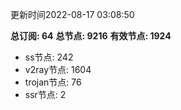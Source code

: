 更新时间2022-08-17 03:08:50

**总订阅: 64**
**总节点: 9216**
**有效节点: 1924**
- ss节点: 242
- v2ray节点: 1604
- trojan节点: 76
- ssr节点: 2
